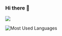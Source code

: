 ### Hi there 👋

![](https://github-readme-stats.vercel.app/api?username=CodeEcho-Yao&theme=dark)

![Most Used Languages](https://github-readme-stats.vercel.app/api/top-langs/?username=CodeEcho-Yao&theme=dark&layout=compact)


<!--
**CodeEcho-Yao/CodeEcho-Yao** is a ✨ _special_ ✨ repository because its `README.md` (this file) appears on your GitHub profile.

Here are some ideas to get you started:

- 🔭 I’m currently working on ...
- 🌱 I’m currently learning ...
- 👯 I’m looking to collaborate on ...
- 🤔 I’m looking for help with ...
- 💬 Ask me about ...
- 📫 How to reach me: ...
- 😄 Pronouns: ...
- ⚡ Fun fact: ...
-->
